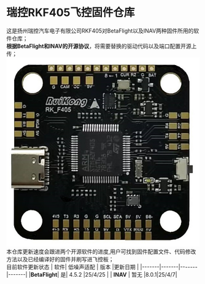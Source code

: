 # 瑞控RKF405飞控固件仓库
这是扬州瑞控汽车电子有限公司RKF405对BetaFlight以及INAV两种固件所用的软件仓库；  
**根据BetaFlight和INAV的开源协议**，将需要替换的驱动代码以及端口配置开源上传；  
![Logo](./images/正面照.jpg)  
本仓库更新速度会跟进两个开源软件的进度,用户可找到固件配置文件、代码修改方法以及已经编译好的固件并刷写进飞控板；  
目前软件更新状态
| 软件| 低噪声适配 | 版本 |更新日期 |
|-------|-------|-------|-------|
|**BetaFlight**| 是| 4.5.2 |25/4/25 |
| **INAV** | 暂无 |8.0.1|25/4/7|

